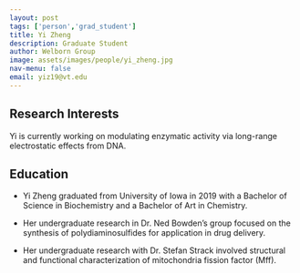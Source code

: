 ```yaml
---
layout: post 
tags: ['person','grad_student']
title: Yi Zheng 
description: Graduate Student 
author: Welborn Group 
image: assets/images/people/yi_zheng.jpg
nav-menu: false 
email: yiz19@vt.edu 
---
```


## Research Interests
Yi is currently working on modulating enzymatic activity via long-range electrostatic effects from DNA.

## Education
- Yi Zheng graduated from University of Iowa in 2019 with a Bachelor of Science in Biochemistry and a Bachelor of Art in Chemistry.

- Her undergraduate research in Dr. Ned Bowden’s group focused on the synthesis of polydiaminosulfides for application in drug delivery.

- Her undergraduate research with Dr. Stefan Strack involved structural and functional characterization of mitochondria fission factor (Mff).
